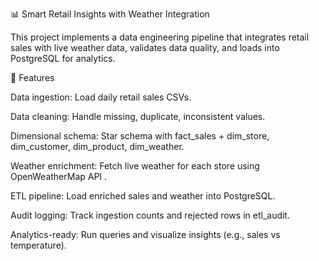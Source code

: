 📊 Smart Retail Insights with Weather Integration

This project implements a data engineering pipeline that integrates retail sales with live weather data, validates data quality, and loads into PostgreSQL for analytics.

🚀 Features

Data ingestion: Load daily retail sales CSVs.

Data cleaning: Handle missing, duplicate, inconsistent values.

Dimensional schema: Star schema with fact_sales + dim_store, dim_customer, dim_product, dim_weather.

Weather enrichment: Fetch live weather for each store using OpenWeatherMap API
.

ETL pipeline: Load enriched sales and weather into PostgreSQL.

Audit logging: Track ingestion counts and rejected rows in etl_audit.

Analytics-ready: Run queries and visualize insights (e.g., sales vs temperature).



